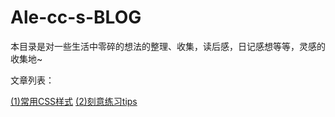 ﻿# Ale-cc-s-BLOG
本目录是对一些生活中零碎的想法的整理、收集，读后感，日记感想等等，灵感的收集地~

文章列表：

  <a href="https://github.com/Ale-cc/Ale-cc-s-BLOG/blob/master/%E5%B8%B8%E7%94%A8CSS.MD">(1)常用CSS样式</a>
  <a href="https://github.com/Ale-cc/Ale-cc-s-BLOG/blob/master/%E5%88%BB%E6%84%8F%E7%BB%83%E4%B9%A0tips.md">(2)刻意练习tips</a>
